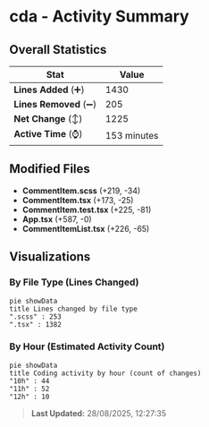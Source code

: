 # cda - Activity Summary 

## Overall Statistics

| Stat                   | Value                                                             |
| ---------------------- | ----------------------------------------------------------------- |
| **Lines Added** (➕)   | 1430                                          |
| **Lines Removed** (➖) | 205                                        |
| **Net Change** (↕)    | 1225                |
| **Active Time** (⌚)   | 153 minutes |


## Modified Files
- **CommentItem.scss** (+219, -34)
- **CommentItem.tsx** (+173, -25)
- **CommentItem.test.tsx** (+225, -81)
- **App.tsx** (+587, -0)
- **CommentItemList.tsx** (+226, -65)

## Visualizations

### By File Type (Lines Changed)

```mermaid
pie showData
title Lines changed by file type
".scss" : 253
".tsx" : 1382
```

### By Hour (Estimated Activity Count)

```mermaid
pie showData
title Coding activity by hour (count of changes)
"10h" : 44
"11h" : 52
"12h" : 10
```


> **Last Updated:** 28/08/2025, 12:27:35